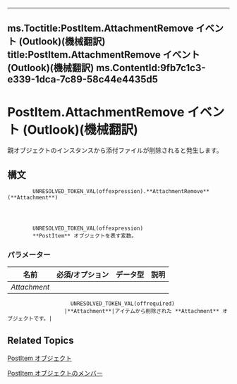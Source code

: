 

---
ms.Toctitle:PostItem.AttachmentRemove イベント (Outlook)(機械翻訳)
title:PostItem.AttachmentRemove イベント (Outlook)(機械翻訳)
ms.ContentId:9fb7c1c3-e339-1dca-7c89-58c44e4435d5
---
# PostItem.AttachmentRemove イベント (Outlook)(機械翻訳)




親オブジェクトのインスタンスから添付ファイルが削除されると発生します。

## 構文

            UNRESOLVED_TOKEN_VAL(offexpression).**AttachmentRemove**(**Attachment**)




            UNRESOLVED_TOKEN_VAL(offexpression)
            **PostItem** オブジェクトを表す変数。

### パラメーター

|**名前**|**必須/オプション**|**データ型**|**説明**|
|---|---|---|---|
|*Attachment*|
                        UNRESOLVED_TOKEN_VAL(offrequired)
                      |**Attachment**|アイテムから削除された **Attachment** オブジェクトです。|





## Related Topics

[PostItem オブジェクト](de44065d-4e93-315a-279f-7b92f09c0465.md)

[PostItem オブジェクトのメンバー](5b150db1-c96d-0721-ec36-d5b5ebc20fd8.md)





